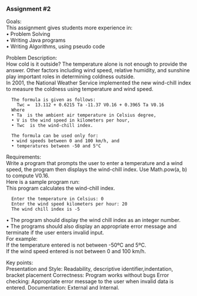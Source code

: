 ### Assignment #2
Goals:  
This assignment gives students more experience in:  
•	Problem Solving  
•	Writing Java programs  
•	Writing Algorithms, using pseudo code

Problem Description:  
How cold is it outside? The temperature alone is not enough to provide the answer. Other factors including wind speed, relative humidity, and sunshine play important roles in determining coldness outside.  
In 2001, the National Weather Service implemented the new wind-chill index to measure the coldness using temperature and wind speed.  
  
  
      The formula is given as follows:  
        Twc =  13.112 + 0.6215 Ta -11.37 V0.16 + 0.3965 Ta V0.16 
      Where 
      •	Ta  is the ambient air temperature in Celsius degree,
      •	V is the wind speed in kilometers per hour,
      •	Twc  is the wind-chill index.

      The formula can be used only for:
      •	wind speeds between 0 and 100 km/h, and
      •	temperatures between -50 and 5°C
      
Requirements:  
Write a program that prompts the user to enter a temperature and a wind speed, the program then displays the wind-chill index. Use Math.pow(a, b) to compute V0.16.  
Here is a sample program run:  
      This program calculates the wind-chill index.

      Enter the temperature in Celsius: 0 
      Enter the wind speed kilometers per hour: 20
      The wind chill index is -5

•	The program should display the wind chill index as an integer number.  
•	The programs should also display an appropriate error message and terminate if the user enters invalid input.  
For example:  
If the temperature entered is not between -50ºC and 5ºC.  
If the wind speed entered is not between 0 and 100 km/h.  
  
  

Key points:  
Presentation and Style: Readability, descriptive identifier,indentation, bracket placement 
Correctness: Program works without bugs
Error checking: Appropriate error message to the user when invalid data is entered.
Documentation: External and Internal.

